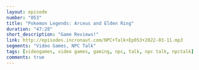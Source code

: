 ```yaml
---
layout: episode
number: "053"
title: "Pokemon Legends: Arceus and Elden Ring"
duration: "47:28"
short_description: "Game Reviews!"
link: http://episodes.incronaut.com/NPC+Talk+Ep053+2022-03-11.mp3
segments: "Video Games, NPC Talk"
tags: [videogames, video games, gaming, npc, talk, npc talk, npctalk]
comments: true
---
```



